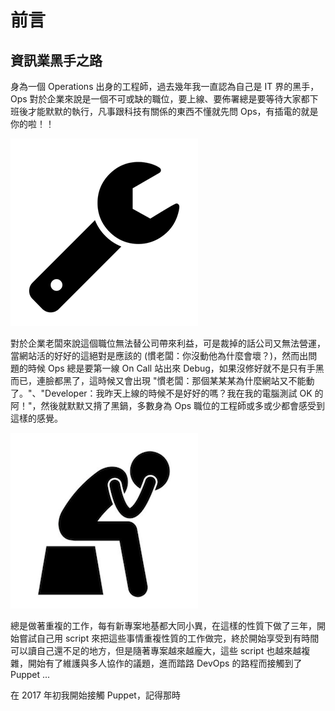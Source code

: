 # 前言

## 資訊業黑手之路

身為一個 Operations 出身的工程師，過去幾年我一直認為自己是 IT 界的黑手，Ops 對於企業來說是一個不可或缺的職位，要上線、要佈署總是要等待大家都下班後才能默默的執行，凡事跟科技有關係的東西不懂就先問 Ops，有插電的就是你的啦！！

![wrench](../images/wrench.png)

對於企業老闆來說這個職位無法替公司帶來利益，可是裁掉的話公司又無法營運，當網站活的好好的這絕對是應該的 (慣老闆：你沒動他為什麼會壞？)，然而出問題的時候 Ops 總是要第一線 On Call 站出來 Debug，如果沒修好就不是只有手黑而已，連臉都黑了，這時候又會出現 "慣老闆：那個某某某為什麼網站又不能動了。"、"Developer：我昨天上線的時候不是好好的嗎？我在我的電腦測試 OK 的阿！"，然後就默默又揹了黑鍋，多數身為 Ops 職位的工程師或多或少都會感受到這樣的感覺。

![no-way](../images/no-way.png)

總是做著重複的工作，每有新專案地基都大同小異，在這樣的性質下做了三年，開始嘗試自己用 script 來把這些事情重複性質的工作做完，終於開始享受到有時間可以讀自己還不足的地方，但是隨著專案越來越龐大，這些 script 也越來越複雜，開始有了維護與多人協作的議題，進而踏路 DevOps 的路程而接觸到了 Puppet ...

在 2017 年初我開始接觸 Puppet，記得那時
